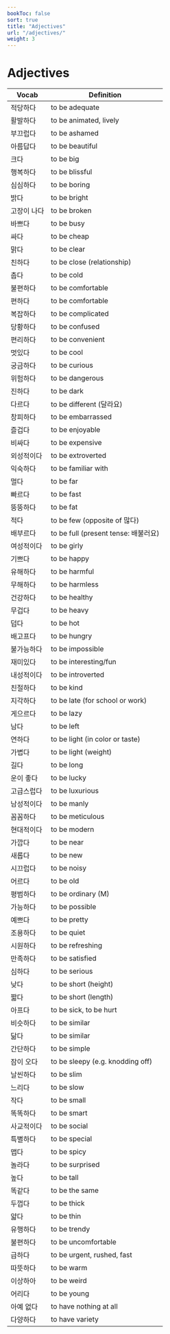 ```yaml
---
bookToc: false
sort: true
title: "Adjectives"
url: "/adjectives/"
weight: 3
---
```


# Adjectives
| Vocab       | Definition                           |
| ----------- | ------------------------------------ |
| 적당하다    | to be adequate                       |
| 활발하다    | to be animated, lively               |
| 부끄럽다    | to be ashamed                        |
| 아름답다    | to be beautiful                      |
| 크다        | to be big                            |
| 행복하다    | to be blissful                       |
| 심심하다    | to be boring                         |
| 밝다        | to be bright                         |
| 고장이 나다 | to be broken                         |
| 바쁘다      | to be busy                           |
| 싸다        | to be cheap                          |
| 맑다        | to be clear                          |
| 친하다      | to be close (relationship)           |
| 춥다        | to be cold                           |
| 불편하다    | to be comfortable                    |
| 편하다      | to be comfortable                    |
| 복잡하다    | to be complicated                    |
| 당황하다    | to be confused                       |
| 편리하다    | to be convenient                     |
| 멋있다      | to be cool                           |
| 궁금하다    | to be curious                        |
| 위험하다    | to be dangerous                      |
| 진하다      | to be dark                           |
| 다르다      | to be different (달라요)             |
| 창피하다    | to be embarrassed                    |
| 즐겁다      | to be enjoyable                      |
| 비싸다      | to be expensive                      |
| 외성적이다  | to be extroverted                    |
| 익숙하다    | to be familiar with                  |
| 멀다        | to be far                            |
| 빠르다      | to be fast                           |
| 뚱뚱하다    | to be fat                            |
| 적다        | to be few (opposite of 많다)         |
| 배부르다    | to be full (present tense: 배불러요) |
| 여성적이다  | to be girly                          |
| 기쁘다      | to be happy                          |
| 유해하다    | to be harmful                        |
| 무해하다    | to be harmless                       |
| 건강하다    | to be healthy                        |
| 무겁다      | to be heavy                          |
| 덥다        | to be hot                            |
| 배고프다    | to be hungry                         |
| 불가능하다  | to be impossible                     |
| 재미있다    | to be interesting/fun                |
| 내성적이다  | to be introverted                    |
| 친절하다    | to be kind                           |
| 지각하다    | to be late (for school or work)      |
| 게으르다    | to be lazy                           |
| 남다        | to be left                           |
| 연하다      | to be light (in color or taste)      |
| 가볍다      | to be light (weight)                 |
| 길다        | to be long                           |
| 운이 좋다   | to be lucky                          |
| 고급스럽다  | to be luxurious                      |
| 남성적이다  | to be manly                          |
| 꼼꼼하다    | to be meticulous                     |
| 현대적이다  | to be modern                         |
| 가깝다      | to be near                           |
| 새롭다      | to be new                            |
| 시끄럽다    | to be noisy                          |
| 어르다      | to be old                            |
| 평범하다    | to be ordinary (M)                   |
| 가능하다    | to be possible                       |
| 예쁘다      | to be pretty                         |
| 조용하다    | to be quiet                          |
| 시원하다    | to be refreshing                     |
| 만족하다    | to be satisfied                      |
| 심하다      | to be serious                        |
| 낮다        | to be short (height)                 |
| 짧다        | to be short (length)                 |
| 아프다      | to be sick, to be hurt               |
| 비슷하다    | to be similar                        |
| 닮다        | to be similar                        |
| 간단하다    | to be simple                         |
| 잠이 오다   | to be sleepy (e.g. knodding off)     |
| 날씬하다    | to be slim                           |
| 느리다      | to be slow                           |
| 작다        | to be small                          |
| 똑똑하다    | to be smart                          |
| 사교적이다  | to be social                         |
| 특별하다    | to be special                        |
| 맵다        | to be spicy                          |
| 놀라다      | to be surprised                      |
| 높다        | to be tall                           |
| 똑같다      | to be the same                       |
| 두껍다      | to be thick                          |
| 얇다        | to be thin                           |
| 유행하다    | to be trendy                         |
| 불편하다    | to be uncomfortable                  |
| 급하다      | to be urgent, rushed, fast           |
| 따뜻하다    | to be warm                           |
| 이상하아    | to be weird                          |
| 어리다      | to be young                          |
| 아예 없다   | to have nothing at all               |
| 다양하다    | to have variety                      |

